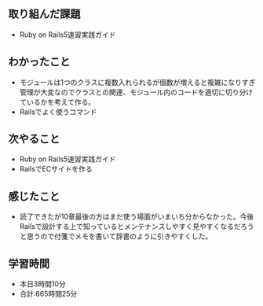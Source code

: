 ## 取り組んだ課題
- Ruby on Rails5速習実践ガイド
## わかったこと
- モジュールは1つのクラスに複数入れられるが個数が増えると複雑になりすぎ管理が大変なのでクラスとの関連、モジュール内のコードを適切に切り分けているかを考えて作る。
- Railsでよく使うコマンド
## 次やること
- Ruby on Rails5速習実践ガイド
- RailsでECサイトを作る
## 感じたこと
- 読了できたが10章最後の方はまだ使う場面がいまいち分からなかった。今後Railsで設計する上で知っているとメンテナンスしやすく見やすくなるだろうと思うので付箋でメモを書いて辞書のように引きやすくした。
## 学習時間
- 本日3時間10分<br>
- 合計:665時間25分
